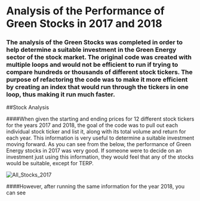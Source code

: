 # Analysis of the Performance of Green Stocks in 2017 and 2018

### The analysis of the Green Stocks was completed in order to help determine a suitable investment in the Green Energy sector of the stock market. The original code was created with multiple loops and would not be efficient to run if trying to compare hundreds or thousands of different stock tickers. The purpose of refactoring the code was to make it more efficient by creating an index that would run through the tickers in one loop, thus making it run much faster. 

##Stock Analysis

####When given the starting and ending prices for 12 different stock tickers for the years 2017 and 2018, the goal of the code was to pull out each individual stock ticker and list it, along with its total volume and return for each year. This information is very useful to determine a suitable investment moving forward. As you can see from the below, the performance of Green Energy stocks in 2017 was very good. If someone were to decide on an investment just using this information, they would feel that any of the stocks would be suitable, except for TERP.

![All_Stocks_2017](https://user-images.githubusercontent.com/81929616/116821442-e6e92980-ab47-11eb-95df-3b5ce8485c1e.png)

####However, after running the same information for the year 2018, you can see 
